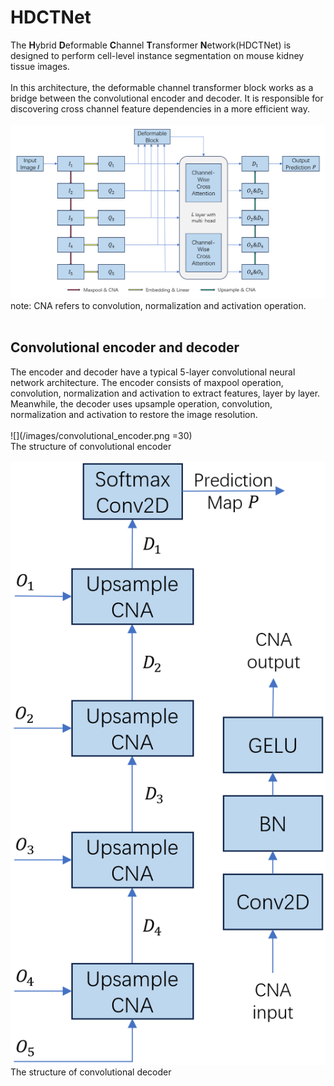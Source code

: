 # HDCTNet
The **H**ybrid **D**eformable **C**hannel **T**ransformer **N**etwork(HDCTNet) is designed to perform cell-level instance segmentation on mouse kidney tissue images. <br>
<br>
In this architecture, the deformable channel transformer block works as a bridge between the convolutional encoder and decoder. It is responsible for discovering cross channel feature dependencies in a more efficient way. <br>
<br>
![](/images/HDCTNet.png)
note: CNA refers to convolution, normalization and activation operation.<br>
<br>
## Convolutional encoder and decoder
The encoder and decoder have a typical 5-layer convolutional neural network architecture. The encoder consists of maxpool operation, convolution, normalization and activation to extract features, layer by layer. Meanwhile, the decoder uses  upsample operation, convolution, normalization and activation to restore the image resolution.<br>
<br>
![](/images/convolutional_encoder.png =30)<br>
The structure of convolutional encoder<br>
<br>
![](/images/convolutional_decoder.png)<br>
The structure of convolutional decoder<br>
<br>

